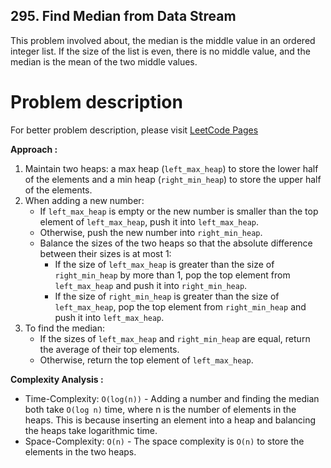 ## 295. Find Median from Data Stream

This problem involved about, the median is the middle value in an ordered integer list. If the size of the list is even, there is no middle value, and the median is the mean of the two middle values.

# Problem description

For better problem description, please visit [LeetCode Pages](https://leetcode.com/problems/find-median-from-data-stream/description/)

**Approach :**<br/>

1. Maintain two heaps: a max heap (`left_max_heap`) to store the lower half of the elements and a min heap (`right_min_heap`) to store the upper half of the elements.
2. When adding a new number:
    - If `left_max_heap` is empty or the new number is smaller than the top element of `left_max_heap`, push it into `left_max_heap`.
    - Otherwise, push the new number into `right_min_heap`.
    - Balance the sizes of the two heaps so that the absolute difference between their sizes is at most 1:
        - If the size of `left_max_heap` is greater than the size of `right_min_heap` by more than 1, pop the top element from `left_max_heap` and push it into `right_min_heap`.
        - If the size of `right_min_heap` is greater than the size of `left_max_heap`, pop the top element from `right_min_heap` and push it into `left_max_heap`.
3. To find the median:
    - If the sizes of `left_max_heap` and `right_min_heap` are equal, return the average of their top elements.
    - Otherwise, return the top element of `left_max_heap`.

**Complexity Analysis :**<br/>

-   Time-Complexity: `O(log(n))` - Adding a number and finding the median both take `O(log n)` time, where n is the number of elements in the heaps. This is because inserting an element into a heap and balancing the heaps take logarithmic time.
-   Space-Complexity: `O(n)` - The space complexity is `O(n)` to store the elements in the two heaps.
